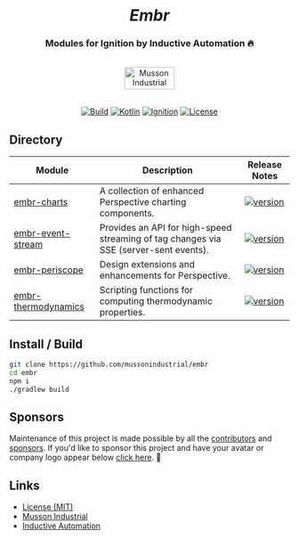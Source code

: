 <div align="center">
  <h1>
    <i>Embr</i>
</h1>
<h3>Modules for Ignition by Inductive Automation 🔥</h3>
  <br>
  <a href="https://mussonindustrial.com">
        <img src="https://cdn.mussonindustrial.com/files/public/images/emblem.svg" alt="Musson Industrial Logo" width="90" height="40">
  </a>
  <br><br>
<p>
  
[![Build](https://github.com/mussonindustrial/embr/actions/workflows/build.yml/badge.svg)]()
[![Kotlin](https://img.shields.io/badge/kotlin-2.0.0-blue.svg?logo=kotlin)](http://kotlinlang.org)
[![Ignition](https://img.shields.io/badge/Ignition-8.1.33+-purple.svg)](https://inductiveautomation.com/)
[![License](https://img.shields.io/badge/License-MIT-yellow.svg)](https://github.com/mussonindustrial/embr/blob/main/LICENSE)

</p>
</div>



 

 ## Directory
<div align="center">
  
| Module                                              | Description                                                                           | Release Notes                                                                                                                                  |
|-----------------------------------------------------|---------------------------------------------------------------------------------------|------------------------------------------------------------------------------------------------------------------------------------------------|
| [embr-charts](modules/charts/README.md)             | A collection of enhanced Perspective charting components.                             | [![version](https://img.shields.io/github/v/release/mussonindustrial/embr?filter=*charts*&label=%20)](modules/charts/CHANGELOG.md)             |
| [embr-event-stream](modules/event-stream/README.md) | Provides an API for high-speed streaming of tag changes via SSE (server-sent events). | [![version](https://img.shields.io/github/v/release/mussonindustrial/embr?filter=*event-stream*&label=%20)](modules/event-stream/CHANGELOG.md) |
| [embr-periscope](modules/periscope/README.md)       | Design extensions and enhancements for Perspective.                                   | [![version](https://img.shields.io/github/v/release/mussonindustrial/embr?filter=*periscope*&label=%20)](modules/event-stream/CHANGELOG.md)    |
| [embr-thermodynamics](modules/thermo/README.md)     | Scripting functions for computing thermodynamic properties.                           | [![version](https://img.shields.io/github/v/release/mussonindustrial/embr?filter=*thermo*&label=%20)](modules/thermo/CHANGELOG.md)             |

</div>


## Install / Build

```sh
git clone https://github.com/mussonindustrial/embr
cd embr
npm i
./gradlew build
```

## Sponsors
Maintenance of this project is made possible by all the [contributors] and [sponsors]. 
If you'd like to sponsor this project and have your avatar or company logo appear below [click here](https://github.com/sponsors/mussonindustrial). 💖



## Links

-   [License (MIT)](LICENSE)
-   [Musson Industrial](https://mussonindustrial.com/)
-   [Inductive Automation](https://inductiveautomation.com/)

[embr]: https://github.com/mussonindustrial/embr
[contributors]: https://github.com/mussonindustrial/embr/graphs/contributors
[sponsors]: https://github.com/sponsors/mussonindustrial
[chartjs]: https://www.chartjs.org/
